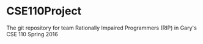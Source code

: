 # CSE110Project
The git repository for team Rationally Impaired Programmers (RIP) in Gary's CSE 110 Spring 2016
